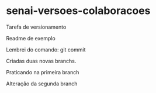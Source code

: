 # senai-versoes-colaboracoes

Tarefa de versionamento

Readme de exemplo

Lembrei do comando: git commit

Criadas duas novas branchs.

Praticando na primeira branch

Alteração da segunda branch

